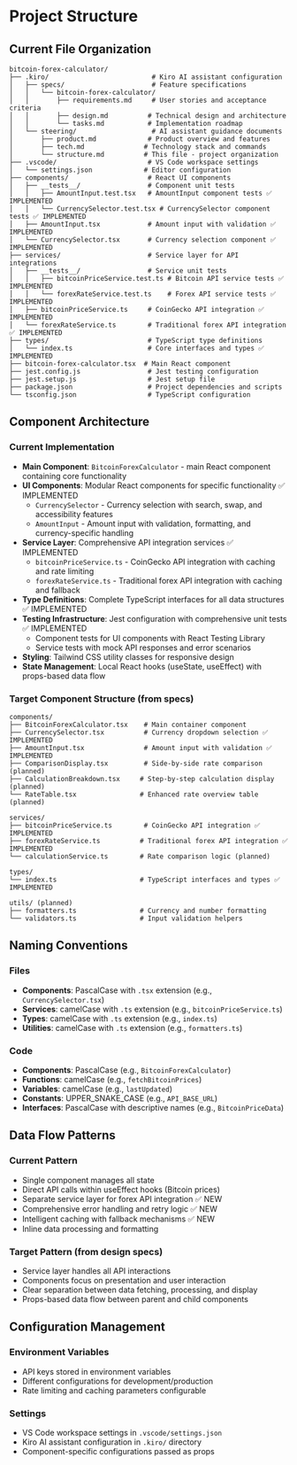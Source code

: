 # Project Structure

## Current File Organization

```
bitcoin-forex-calculator/
├── .kiro/                          # Kiro AI assistant configuration
│   ├── specs/                      # Feature specifications
│   │   └── bitcoin-forex-calculator/
│   │       ├── requirements.md     # User stories and acceptance criteria
│   │       ├── design.md          # Technical design and architecture
│   │       └── tasks.md           # Implementation roadmap
│   └── steering/                   # AI assistant guidance documents
│       ├── product.md             # Product overview and features
│       ├── tech.md               # Technology stack and commands
│       └── structure.md          # This file - project organization
├── .vscode/                       # VS Code workspace settings
│   └── settings.json             # Editor configuration
├── components/                    # React UI components
│   ├── __tests__/                 # Component unit tests
│   │   ├── AmountInput.test.tsx   # AmountInput component tests ✅ IMPLEMENTED
│   │   └── CurrencySelector.test.tsx # CurrencySelector component tests ✅ IMPLEMENTED
│   ├── AmountInput.tsx            # Amount input with validation ✅ IMPLEMENTED
│   └── CurrencySelector.tsx       # Currency selection component ✅ IMPLEMENTED
├── services/                      # Service layer for API integrations
│   ├── __tests__/                 # Service unit tests
│   │   ├── bitcoinPriceService.test.ts # Bitcoin API service tests ✅ IMPLEMENTED
│   │   └── forexRateService.test.ts    # Forex API service tests ✅ IMPLEMENTED
│   ├── bitcoinPriceService.ts     # CoinGecko API integration ✅ IMPLEMENTED
│   └── forexRateService.ts        # Traditional forex API integration ✅ IMPLEMENTED
├── types/                         # TypeScript type definitions
│   └── index.ts                   # Core interfaces and types ✅ IMPLEMENTED
├── bitcoin-forex-calculator.tsx  # Main React component
├── jest.config.js                 # Jest testing configuration
├── jest.setup.js                  # Jest setup file
├── package.json                   # Project dependencies and scripts
└── tsconfig.json                  # TypeScript configuration
```

## Component Architecture

### Current Implementation
- **Main Component**: `BitcoinForexCalculator` - main React component containing core functionality
- **UI Components**: Modular React components for specific functionality ✅ IMPLEMENTED
  - `CurrencySelector` - Currency selection with search, swap, and accessibility features
  - `AmountInput` - Amount input with validation, formatting, and currency-specific handling
- **Service Layer**: Comprehensive API integration services ✅ IMPLEMENTED
  - `bitcoinPriceService.ts` - CoinGecko API integration with caching and rate limiting
  - `forexRateService.ts` - Traditional forex API integration with caching and fallback
- **Type Definitions**: Complete TypeScript interfaces for all data structures ✅ IMPLEMENTED
- **Testing Infrastructure**: Jest configuration with comprehensive unit tests ✅ IMPLEMENTED
  - Component tests for UI components with React Testing Library
  - Service tests with mock API responses and error scenarios
- **Styling**: Tailwind CSS utility classes for responsive design
- **State Management**: Local React hooks (useState, useEffect) with props-based data flow

### Target Component Structure (from specs)
```
components/
├── BitcoinForexCalculator.tsx    # Main container component
├── CurrencySelector.tsx          # Currency dropdown selection ✅ IMPLEMENTED
├── AmountInput.tsx               # Amount input with validation ✅ IMPLEMENTED
├── ComparisonDisplay.tsx         # Side-by-side rate comparison (planned)
├── CalculationBreakdown.tsx     # Step-by-step calculation display (planned)
└── RateTable.tsx                # Enhanced rate overview table (planned)

services/
├── bitcoinPriceService.ts        # CoinGecko API integration ✅ IMPLEMENTED
├── forexRateService.ts          # Traditional forex API integration ✅ IMPLEMENTED
└── calculationService.ts        # Rate comparison logic (planned)

types/
└── index.ts                     # TypeScript interfaces and types ✅ IMPLEMENTED

utils/ (planned)
├── formatters.ts                # Currency and number formatting
└── validators.ts                # Input validation helpers
```

## Naming Conventions

### Files
- **Components**: PascalCase with `.tsx` extension (e.g., `CurrencySelector.tsx`)
- **Services**: camelCase with `.ts` extension (e.g., `bitcoinPriceService.ts`)
- **Types**: camelCase with `.ts` extension (e.g., `index.ts`)
- **Utilities**: camelCase with `.ts` extension (e.g., `formatters.ts`)

### Code
- **Components**: PascalCase (e.g., `BitcoinForexCalculator`)
- **Functions**: camelCase (e.g., `fetchBitcoinPrices`)
- **Variables**: camelCase (e.g., `lastUpdated`)
- **Constants**: UPPER_SNAKE_CASE (e.g., `API_BASE_URL`)
- **Interfaces**: PascalCase with descriptive names (e.g., `BitcoinPriceData`)

## Data Flow Patterns

### Current Pattern
- Single component manages all state
- Direct API calls within useEffect hooks (Bitcoin prices)
- Separate service layer for forex API integration ✅ NEW
- Comprehensive error handling and retry logic ✅ NEW
- Intelligent caching with fallback mechanisms ✅ NEW
- Inline data processing and formatting

### Target Pattern (from design specs)
- Service layer handles all API interactions
- Components focus on presentation and user interaction
- Clear separation between data fetching, processing, and display
- Props-based data flow between parent and child components

## Configuration Management

### Environment Variables
- API keys stored in environment variables
- Different configurations for development/production
- Rate limiting and caching parameters configurable

### Settings
- VS Code workspace settings in `.vscode/settings.json`
- Kiro AI assistant configuration in `.kiro/` directory
- Component-specific configurations passed as props